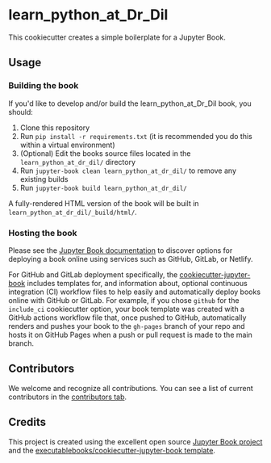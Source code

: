 # learn_python_at_Dr_Dil

This cookiecutter creates a simple boilerplate for a Jupyter Book.

## Usage

### Building the book

If you'd like to develop and/or build the learn_python_at_Dr_Dil book, you should:

1. Clone this repository
2. Run `pip install -r requirements.txt` (it is recommended you do this within a virtual environment)
3. (Optional) Edit the books source files located in the `learn_python_at_dr_dil/` directory
4. Run `jupyter-book clean learn_python_at_dr_dil/` to remove any existing builds
5. Run `jupyter-book build learn_python_at_dr_dil/`

A fully-rendered HTML version of the book will be built in `learn_python_at_dr_dil/_build/html/`.

### Hosting the book

Please see the [Jupyter Book documentation](https://jupyterbook.org/publish/web.html) to discover options for deploying a book online using services such as GitHub, GitLab, or Netlify.

For GitHub and GitLab deployment specifically, the [cookiecutter-jupyter-book](https://github.com/executablebooks/cookiecutter-jupyter-book) includes templates for, and information about, optional continuous integration (CI) workflow files to help easily and automatically deploy books online with GitHub or GitLab. For example, if you chose `github` for the `include_ci` cookiecutter option, your book template was created with a GitHub actions workflow file that, once pushed to GitHub, automatically renders and pushes your book to the `gh-pages` branch of your repo and hosts it on GitHub Pages when a push or pull request is made to the main branch.

## Contributors

We welcome and recognize all contributions. You can see a list of current contributors in the [contributors tab](https://github.com/dyusuf/learn_python_at_dr_dil/graphs/contributors).

## Credits

This project is created using the excellent open source [Jupyter Book project](https://jupyterbook.org/) and the [executablebooks/cookiecutter-jupyter-book template](https://github.com/executablebooks/cookiecutter-jupyter-book).
